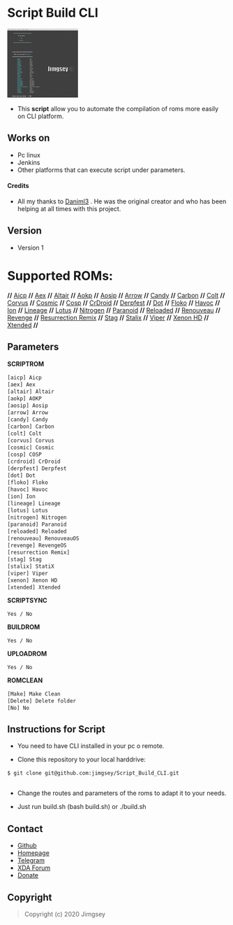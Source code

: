 Script Build CLI
======
 
 [![Script Build CLI](logo.gif)](https://github.com/jimgsey)


- This **script** allow you to automate the compilation of roms more easily on CLI platform.

## Works on

* Pc linux
* Jenkins
* Other platforms that can execute script under parameters.

#### Credits

* All my thanks to [Daniml3](https://github.com/daniml3) . He was the original creator and who has been helping at all times with this project.


## Version 
* Version 1

# Supported ROMs:

**//** [Aicp](https://github.com/AICP/platform_manifest/tree/p9.0) 
**//** [Aex](https://github.com/AospExtended/manifest/tree/9.x) 
**//** [Altair](https://github.com/AltairROM/android) 
**//** [Aokp](https://github.com/AOKP/platform_manifest) 
**//** [Aosip](https://github.com/AOSiP/platform_manifest/tree/pie) 
**//** [Arrow](https://github.com/ArrowOS/android_manifest/tree/arrow-9.x) 
**//** [Candy](https://github.com/CandyRoms/candy/tree/c9.0) 
**//** [Carbon](https://github.com/CarbonROM/android/tree/cr-7.0) 
**//** [Colt](https://github.com/Colt-Enigma/platform_manifest/tree/wip)
**//** [Corvus](https://github.com/Corvus-OS/android_manifest)
**//** [Cosmic](https://github.com/Cosmic-OS/platform_manifest/tree/corona-release)
**//** [Cosp](https://github.com/cosp-project/manifest)
**//** [CrDroid](https://github.com/crdroidandroid/android/tree/9.0) 
**//** [Derpfest](https://github.com/DerpFest-Pie/platform_manifest)
**//** [Dot](https://github.com/DotOS/manifest) 
**//** [Floko](https://github.com/FlokoROM/manifesto) 
**//** [Havoc](https://github.com/Havoc-OS/android_manifest/tree/pie)
**//** [Ion](https://github.com/i-o-n/manifest/tree/pie)
**//** [Lineage](https://github.com/LineageOS/android/tree/lineage-16.0) 
**//** [Lotus](https://github.com/LotusOS/android_manifest)
**//** [Nitrogen](https://github.com/nitrogen-project/android_manifest/tree/p)
**//** [Paranoid](https://github.com/AOSPA/manifest/tree/pie)
**//** [Reloaded](https://github.com/ReloadedOS/android_manifest/tree/pie)
**//** [Renouveau](https://github.com/RenouveauOS/android) 
**//** [Revenge](https://github.com/RevengeOS/android_manifest/tree/r9.0-caf)
**//** [Resurrection Remix](https://github.com/RR-Test/platform_manifest) 
**//** [Stag](https://github.com/StagOS/manifest/tree/p9)
**//** [Stalix](https://github.com/StatiXOS/android_manifest/tree/9-caf)
**//** [Viper](https://github.com/ViperOS/viper_manifest/tree/pie)
**//** [Xenon HD](https://github.com/TeamHorizon/platform_manifest)
**//** [Xtended](https://github.com/Project-Xtended/manifest/tree/xp)  **//**


## Parameters

**SCRIPTROM**
```
[aicp] Aicp
[aex] Aex
[altair] Altair
[aokp] AOKP
[aosip] Aosip
[arrow] Arrow
[candy] Candy
[carbon] Carbon
[colt] Colt
[corvus] Corvus
[cosmic] Cosmic
[cosp] COSP
[crdroid] CrDroid
[derpfest] Derpfest
[dot] Dot
[floko] Floko
[havoc] Havoc
[ion] Ion
[lineage] Lineage
[lotus] Lotus
[nitrogen] Nitrogen
[paranoid] Paranoid
[reloaded] Reloaded
[renouveau] RenouveauOS
[revenge] RevengeOS
[resurrection Remix] 
[stag] Stag
[stalix] StatiX
[viper] Viper
[xenon] Xenon HD
[xtended] Xtended

```
**SCRIPTSYNC**
```
Yes / No
```
**BUILDROM**
```
Yes / No
```
**UPLOADROM**
```
Yes / No
```
**ROMCLEAN**
```
[Make] Make Clean
[Delete] Delete folder
[No] No
```

## Instructions for Script

* You need to have CLI installed in your pc o remote. 

* Clone this repository to your local harddrive: 

```
$ git clone git@github.com:jimgsey/Script_Build_CLI.git
 
```

* Change the routes and parameters of the roms to adapt it to your needs.

* Just run build.sh (bash build.sh) or ./build.sh

## Contact

* [Github](https://github.com/jimgsey) 
* [Homepage](https://telegra.ph/Jimgseys-web-01-11)
* [Telegram](https://t.me/Jimgsey)
* [XDA Forum](https://forum.xda-developers.com/member.php?u=8384085)
* [Donate](http://paypal.me/jimgsey)

## Copyright 

> Copyright (c) 2020 Jimgsey


                    
                    

